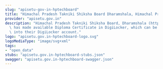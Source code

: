 ```yaml
---
slug: "apisetu-gov-in-hptechboard"
title: "Himachal Pradesh Takniki Shiksha Board Dharamshala, Himachal Pradesh"
provider: "apisetu.gov.in"
description: "Himachal Pradesh Takniki Shiksha Board, Dharamshala (http://www.hptechboard.com/)\
  \ has made available Diploma Certificate in DigiLocker, which can be pulled by students\
  \ into their DigiLocker account."
logo: "apisetu.gov.in-hptechboard-logo.svg"
logoMediaType: "image/svg+xml"
tags:
- "open_data"
stubs: "apisetu.gov.in-hptechboard-stubs.json"
swagger: "apisetu.gov.in-hptechboard-swagger.json"
---
```

